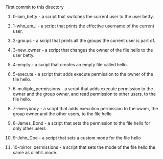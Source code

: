First commit to this directory
1. 0-iam_betty - a script that switches the current user to the user betty.
2. 1-who_am_i - a script that prints the effective username of the current user.
3. 2-groups - a script that prints all the groups the current user is part of.
4. 3-new_owner - a script that changes the owner of the file hello to the user betty.
5. 4-empty - a script that creates an empty file called hello.
6. 5-execute - a script that adds execute permission to the owner of the file hello.
7. 6-multiple_permissions - a script that adds execute permission to the owner and the group owner, and read permission to other users, to the file hello.
8. 7-everybody - a script that adds execution permission to the owner, the group owner and the other users, to the file hello
9. 8-James_Bond - a script that sets the permission to the file hello for only other users 
10. 9-John_Doe - a script that sets a custom mode for the file hello

11. 10-mirror_permissions - a script that sets the mode of the file hello the same as olleh’s mode.
